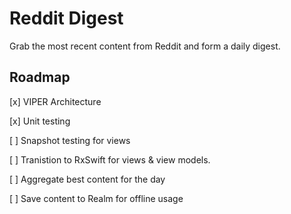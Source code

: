 Reddit Digest
=============

Grab the most recent content from Reddit and form a daily digest. 

Roadmap
-------

[x] VIPER Architecture

[x] Unit testing

[ ] Snapshot testing for views

[ ] Tranistion to RxSwift for views & view models.

[ ] Aggregate best content for the day

[ ] Save content to Realm for offline usage
